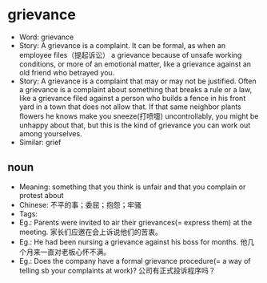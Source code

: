 # grievance

- Word: grievance
- Story: A grievance is a complaint. It can be formal, as when an employee files（提起诉讼） a grievance because of unsafe working conditions, or more of an emotional matter, like a grievance against an old friend who betrayed you.
- Story: A grievance is a complaint that may or may not be justified. Often a grievance is a complaint about something that breaks a rule or a law, like a grievance filed against a person who builds a fence in his front yard in a town that does not allow that. If that same neighbor plants flowers he knows make you sneeze(打喷嚏) uncontrollably, you might be unhappy about that, but this is the kind of grievance you can work out among yourselves.
- Similar: grief

## noun

- Meaning: something that you think is unfair and that you complain or protest about
- Chinese: 不平的事；委屈；抱怨；牢骚
- Tags: 
- Eg.: Parents were invited to air their grievances(= express them) at the meeting. 家长们应邀在会上诉说他们的苦衷。
- Eg.: He had been nursing a grievance against his boss for months. 他几个月来一直对老板心怀不满。
- Eg.: Does the company have a formal grievance procedure(= a way of telling sb your complaints at work)? 公司有正式投诉程序吗？


